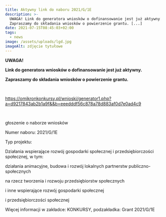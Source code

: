```yaml
---
title: Aktywny link do naboru 2021/G/1E
description: >-
  UWAGA! Link do generatora wniosków o dofinansowanie jest już aktywny.
  Zapraszamy do składania wniosków o powierzenie grantu. [...]
date: 2021-07-15T08:45:03+02:00
tags:
  - news
image: /assets/uploads/lgd.jpg
imageAlt: zdjęcie tytułowe
---
```

**UWAGA!**



**Link do generatora wniosków o dofinansowanie jest już aktywny.**



**Zapraszamy do składania wniosków o powierzenie grantu.**

<br>

https://omikronkonkursy.pl/wnioski/generator1.php?a=d9217843ab2b1a9f&&b=eeedddf56c878a78d883af0d7e0ad4c9

<br>

głoszenie o naborze wniosków



Numer naboru: 2021/G/1E



 Typ projektu:



Działania wspierające rozwój gospodarki społecznej i przedsiębiorczości społecznej, w tym:



 działania animacyjne, budowa i rozwój lokalnych partnerstw publiczno-społecznych

na rzecz tworzenia i rozwoju przedsiębiorstw społecznych

i inne wspierające rozwój gospodarki społecznej

i przedsiębiorczości społecznej



 



Więcej informacji w zakładce: KONKURSY, podzakładka: Grant 2021/G/1E
